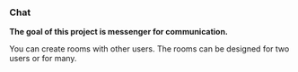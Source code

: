 ### Chat

**The goal of this project is messenger for communication.**

You can create rooms with other users. The rooms can be designed for two users or for many. 
